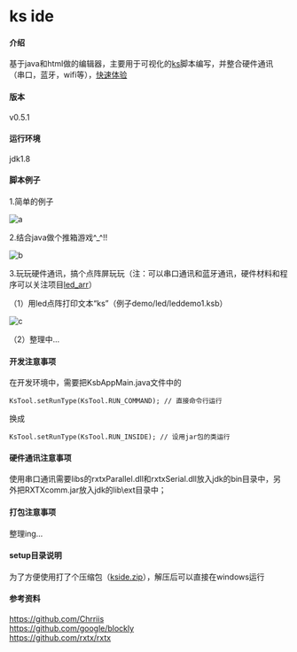# ks ide

#### 介绍
基于java和html做的编辑器，主要用于可视化的[ks](https://gitee.com/lbgf/ks)脚本编写，并整合硬件通讯（串口，蓝牙，wifi等），[快速体验](#setup目录说明)

#### 版本
v0.5.1

#### 运行环境
jdk1.8

#### 脚本例子
1.简单的例子

![a](https://gitee.com/lbgf/ks_ide/raw/master/setup/1.png)

2.结合java做个推箱游戏^_^!!

![b](https://gitee.com/lbgf/ks_ide/raw/master/setup/2.png)

3.玩玩硬件通讯，搞个点阵屏玩玩（注：可以串口通讯和蓝牙通讯，硬件材料和程序可以关注项目[led_arr](https://gitee.com/lbgf/led_arr)）

（1）用led点阵打印文本“ks”（例子demo/led/leddemo1.ksb）

![c](https://gitee.com/lbgf/ks_ide/raw/master/setup/3.png)

（2）整理中...


#### 开发注意事项

在开发环境中，需要把KsbAppMain.java文件中的

```
KsTool.setRunType(KsTool.RUN_COMMAND); // 直接命令行运行
```

换成

```
KsTool.setRunType(KsTool.RUN_INSIDE); // 设用jar包的类运行
```

#### 硬件通讯注意事项

使用串口通讯需要libs的rxtxParallel.dll和rxtxSerial.dll放入jdk的bin目录中，另外把RXTXcomm.jar放入jdk的lib\ext目录中；

#### 打包注意事项

整理ing...

#### setup目录说明
为了方便使用打了个压缩包（[kside.zip](https://gitee.com/lbgf/ks_ide/tree/master/setup)），解压后可以直接在windows运行

#### 参考资料
<https://github.com/Chrriis>  
<https://github.com/google/blockly>  
<https://github.com/rxtx/rxtx>  
